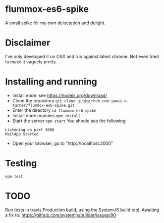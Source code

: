 # flummox-es6-spike
A small spike for my own delectation and delight.

# Disclaimer
I've only developed it on OSX and run against latest chrome.
Not even tried to make it vaguely pretty.

# Installing and running
* Install node. see https://nodejs.org/download/
* Clone the repository
`git clone git@github.com:james-s-turner/flummox-es6-spike.git`
* Enter the directory
`cd flummox-es6-spike`
* Install node modules `npm install`
* Start the server
`npm start`
You should see the following:
```
Listening on port 3000
MailApp Started
```
* Open your browser, go to "http://localhost:3000"

# Testing
`npm test`

# TODO
Run tests in travis
Production build, using the SystemJS build tool. Awaiting a fix to: https://github.com/systemjs/builder/issues/90

